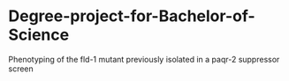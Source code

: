 # Degree-project-for-Bachelor-of-Science
Phenotyping of the fld-1 mutant previously isolated in a paqr-2 suppressor screen
